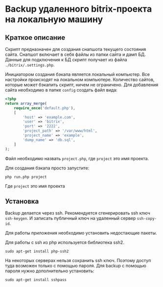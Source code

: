 # Backup удаленного bitrix-проекта на локальную машину

## Краткое описание
Скрипт предназначен для создания снапшота текущего состояния сайта. Снапшот включает в себя файлы из папки сайта и дамп БД. Данные для подключения к БД скрипт получает из файла `./bitrix/.settings.php`.

Инициатором создания бэкапа является локальный компьютер. Все настройки происходят на локальном компьютере. Количество сайтов, которые может бэкапить скрипт, ничем не ограничено. Для добавления сайта необходимо в папке `config` создать файл вида:
```php
<?php
return array_merge(
    require_once('default.php'),
    [
        'host' => 'example.com',
        'user' => 'bitrix',
        'port' => '2222',
        'project_path' => '/var/www/html',
        'project_name' => 'example',
        'dump_name' => 'db.sql',
    ]
);
```
Файл необходимо назвать `project.php`, где `project` это имя проекта.

Для создания бэкапа просто запустите:
```
php run.php project
```
Где `project` это имя проекта

## Установка
Backup делается через ssh. Рекомендуется сгенерировать ssh ключ `ssh-keygen`. И записать публичный ключ на удаленный сервер `ssh-copy-id`.

Для работы приложения необходимо установить недостающие пакеты.

Для работы с ssh из php используется библиотека ssh2.
```
sudo apt-get install php-ssh2
```

На некоторых серверах нельзя сохранить ssh ключ. Поэтому доступ туда возможен только с помощью пароля. Для backup с помощью пароля нужно дополнительно установить:
```
sudo apt-get install sshpass
```
